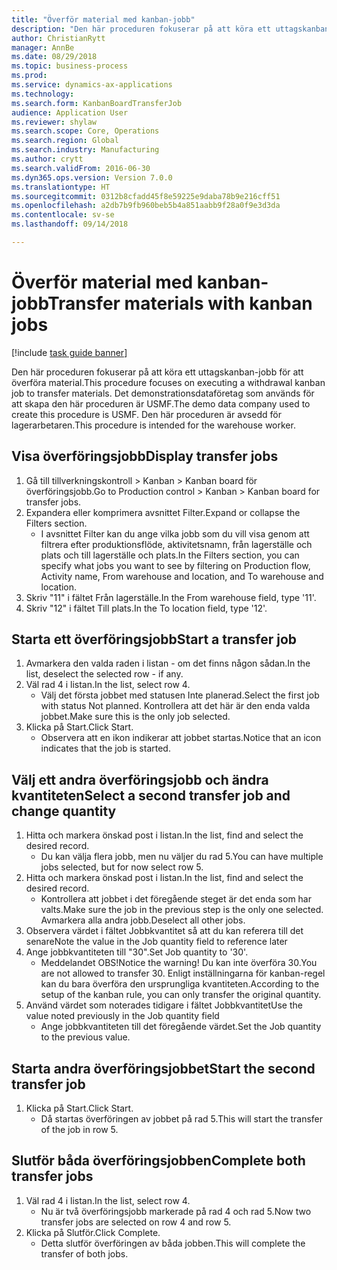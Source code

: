 ```yaml
--- 
title: "Överför material med kanban-jobb"
description: "Den här proceduren fokuserar på att köra ett uttagskanban-jobb för att överföra material."
author: ChristianRytt
manager: AnnBe
ms.date: 08/29/2018
ms.topic: business-process
ms.prod: 
ms.service: dynamics-ax-applications
ms.technology: 
ms.search.form: KanbanBoardTransferJob
audience: Application User
ms.reviewer: shylaw
ms.search.scope: Core, Operations
ms.search.region: Global
ms.search.industry: Manufacturing
ms.author: crytt
ms.search.validFrom: 2016-06-30
ms.dyn365.ops.version: Version 7.0.0
ms.translationtype: HT
ms.sourcegitcommit: 0312b8cfadd45f8e59225e9daba78b9e216cff51
ms.openlocfilehash: a2db7b9fb960beb5b4a851aabb9f28a0f9e3d3da
ms.contentlocale: sv-se
ms.lasthandoff: 09/14/2018

---
```

# <a name="transfer-materials-with-kanban-jobs"></a><span data-ttu-id="f3775-103">Överför material med kanban-jobb</span><span class="sxs-lookup"><span data-stu-id="f3775-103">Transfer materials with kanban jobs</span></span>

[!include [task guide banner](../../includes/task-guide-banner.md)]

<span data-ttu-id="f3775-104">Den här proceduren fokuserar på att köra ett uttagskanban-jobb för att överföra material.</span><span class="sxs-lookup"><span data-stu-id="f3775-104">This procedure focuses on executing a withdrawal kanban job to transfer materials.</span></span> <span data-ttu-id="f3775-105">Det demonstrationsdataföretag som används för att skapa den här proceduren är USMF.</span><span class="sxs-lookup"><span data-stu-id="f3775-105">The demo data company used to create this procedure is USMF.</span></span> <span data-ttu-id="f3775-106">Den här proceduren är avsedd för lagerarbetaren.</span><span class="sxs-lookup"><span data-stu-id="f3775-106">This procedure is intended for the warehouse worker.</span></span>


## <a name="display-transfer-jobs"></a><span data-ttu-id="f3775-107">Visa överföringsjobb</span><span class="sxs-lookup"><span data-stu-id="f3775-107">Display transfer jobs</span></span>
1. <span data-ttu-id="f3775-108">Gå till tillverkningskontroll > Kanban > Kanban board för överföringsjobb.</span><span class="sxs-lookup"><span data-stu-id="f3775-108">Go to Production control > Kanban > Kanban board for transfer jobs.</span></span>
2. <span data-ttu-id="f3775-109">Expandera eller komprimera avsnittet Filter.</span><span class="sxs-lookup"><span data-stu-id="f3775-109">Expand or collapse the Filters section.</span></span>
    * <span data-ttu-id="f3775-110">I avsnittet Filter kan du ange vilka jobb som du vill visa genom att filtrera efter produktionsflöde, aktivitetsnamn, från lagerställe och plats och till lagerställe och plats.</span><span class="sxs-lookup"><span data-stu-id="f3775-110">In the Filters section, you can specify what jobs you want to see by filtering on Production flow, Activity name, From warehouse and location, and To warehouse and location.</span></span>  
3. <span data-ttu-id="f3775-111">Skriv "11" i fältet Från lagerställe.</span><span class="sxs-lookup"><span data-stu-id="f3775-111">In the From warehouse field, type '11'.</span></span>
4. <span data-ttu-id="f3775-112">Skriv "12" i fältet Till plats.</span><span class="sxs-lookup"><span data-stu-id="f3775-112">In the To location field, type '12'.</span></span>

## <a name="start-a-transfer-job"></a><span data-ttu-id="f3775-113">Starta ett överföringsjobb</span><span class="sxs-lookup"><span data-stu-id="f3775-113">Start a transfer job</span></span>
1. <span data-ttu-id="f3775-114">Avmarkera den valda raden i listan - om det finns någon sådan.</span><span class="sxs-lookup"><span data-stu-id="f3775-114">In the list, deselect the selected row - if any.</span></span>
2. <span data-ttu-id="f3775-115">Väl rad 4 i listan.</span><span class="sxs-lookup"><span data-stu-id="f3775-115">In the list, select row 4.</span></span>
    * <span data-ttu-id="f3775-116">Välj det första jobbet med statusen Inte planerad.</span><span class="sxs-lookup"><span data-stu-id="f3775-116">Select the first job with status Not planned.</span></span> <span data-ttu-id="f3775-117">Kontrollera att det här är den enda valda jobbet.</span><span class="sxs-lookup"><span data-stu-id="f3775-117">Make sure this is the only job selected.</span></span>  
3. <span data-ttu-id="f3775-118">Klicka på Start.</span><span class="sxs-lookup"><span data-stu-id="f3775-118">Click Start.</span></span>
    * <span data-ttu-id="f3775-119">Observera att en ikon indikerar att jobbet startas.</span><span class="sxs-lookup"><span data-stu-id="f3775-119">Notice that an icon indicates that the job is started.</span></span>  

## <a name="select-a-second-transfer-job-and-change-quantity"></a><span data-ttu-id="f3775-120">Välj ett andra överföringsjobb och ändra kvantiteten</span><span class="sxs-lookup"><span data-stu-id="f3775-120">Select a second transfer job and change quantity</span></span>
1. <span data-ttu-id="f3775-121">Hitta och markera önskad post i listan.</span><span class="sxs-lookup"><span data-stu-id="f3775-121">In the list, find and select the desired record.</span></span>
    * <span data-ttu-id="f3775-122">Du kan välja flera jobb, men nu väljer du rad 5.</span><span class="sxs-lookup"><span data-stu-id="f3775-122">You can have multiple jobs selected, but for now select row 5.</span></span>  
2. <span data-ttu-id="f3775-123">Hitta och markera önskad post i listan.</span><span class="sxs-lookup"><span data-stu-id="f3775-123">In the list, find and select the desired record.</span></span>
    * <span data-ttu-id="f3775-124">Kontrollera att jobbet i det föregående steget är det enda som har valts.</span><span class="sxs-lookup"><span data-stu-id="f3775-124">Make sure the job in the previous step is the only one selected.</span></span> <span data-ttu-id="f3775-125">Avmarkera alla andra jobb.</span><span class="sxs-lookup"><span data-stu-id="f3775-125">Deselect all other jobs.</span></span>  
3. <span data-ttu-id="f3775-126">Observera värdet i fältet Jobbkvantitet så att du kan referera till det senare</span><span class="sxs-lookup"><span data-stu-id="f3775-126">Note the value in the Job quantity field to reference later</span></span>
4. <span data-ttu-id="f3775-127">Ange jobbkvantiteten till "30".</span><span class="sxs-lookup"><span data-stu-id="f3775-127">Set Job quantity to '30'.</span></span>
    * <span data-ttu-id="f3775-128">Meddelandet OBS!</span><span class="sxs-lookup"><span data-stu-id="f3775-128">Notice the warning!</span></span> <span data-ttu-id="f3775-129">Du kan inte överföra 30.</span><span class="sxs-lookup"><span data-stu-id="f3775-129">You are not allowed to transfer 30.</span></span> <span data-ttu-id="f3775-130">Enligt inställningarna för kanban-regel kan du bara överföra den ursprungliga kvantiteten.</span><span class="sxs-lookup"><span data-stu-id="f3775-130">According to the setup of the kanban rule, you can only transfer the original quantity.</span></span>  
5. <span data-ttu-id="f3775-131">Använd värdet som noterades tidigare i fältet Jobbkvantitet</span><span class="sxs-lookup"><span data-stu-id="f3775-131">Use the value noted previously in the Job quantity field</span></span>
    * <span data-ttu-id="f3775-132">Ange jobbkvantiteten till det föregående värdet.</span><span class="sxs-lookup"><span data-stu-id="f3775-132">Set the Job quantity to the previous value.</span></span>  

## <a name="start-the-second-transfer-job"></a><span data-ttu-id="f3775-133">Starta andra överföringsjobbet</span><span class="sxs-lookup"><span data-stu-id="f3775-133">Start the second transfer job</span></span>
1. <span data-ttu-id="f3775-134">Klicka på Start.</span><span class="sxs-lookup"><span data-stu-id="f3775-134">Click Start.</span></span>
    * <span data-ttu-id="f3775-135">Då startas överföringen av jobbet på rad 5.</span><span class="sxs-lookup"><span data-stu-id="f3775-135">This will start the transfer of the job in row 5.</span></span>  

## <a name="complete-both-transfer-jobs"></a><span data-ttu-id="f3775-136">Slutför båda överföringsjobben</span><span class="sxs-lookup"><span data-stu-id="f3775-136">Complete both transfer jobs</span></span>
1. <span data-ttu-id="f3775-137">Väl rad 4 i listan.</span><span class="sxs-lookup"><span data-stu-id="f3775-137">In the list, select row 4.</span></span>
    * <span data-ttu-id="f3775-138">Nu är två överföringsjobb markerade på rad 4 och rad 5.</span><span class="sxs-lookup"><span data-stu-id="f3775-138">Now two transfer jobs are selected on row 4 and row 5.</span></span>  
2. <span data-ttu-id="f3775-139">Klicka på Slutför.</span><span class="sxs-lookup"><span data-stu-id="f3775-139">Click Complete.</span></span>
    * <span data-ttu-id="f3775-140">Detta slutför överföringen av båda jobben.</span><span class="sxs-lookup"><span data-stu-id="f3775-140">This will complete the transfer of both jobs.</span></span>  


